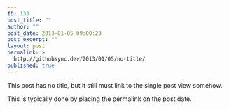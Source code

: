 ```yaml
---
ID: 133
post_title: ""
author: ""
post_date: 2013-01-05 09:00:23
post_excerpt: ""
layout: post
permalink: >
  http://githubsync.dev/2013/01/05/no-title/
published: true
---
```

This post has no title, but it still must link to the single post view somehow.

This is typically done by placing the permalink on the post date.
